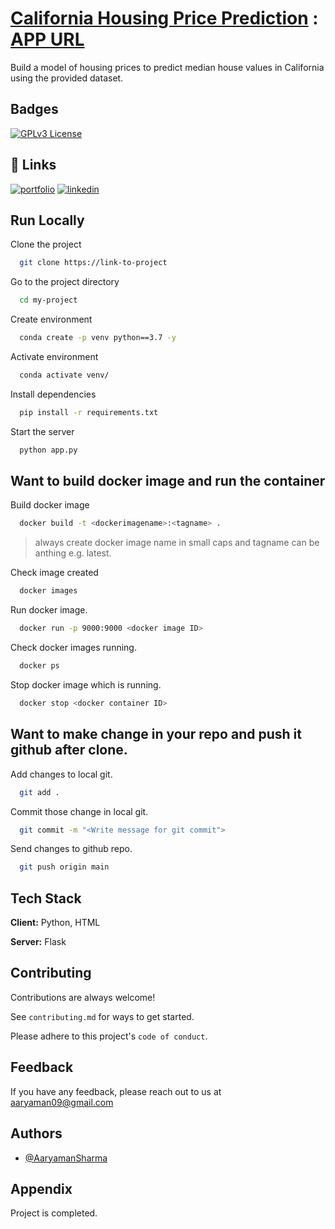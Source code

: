 
# [California Housing Price Prediction](https://www.kaggle.com/datasets/camnugent/california-housing-prices) : [APP URL](https://housing-price-prod-wafer-default-detection-zk0piv.mo5.mogenius.io/)

Build a model of housing prices to predict median house values in California using the provided dataset.


## Badges

[![GPLv3 License](https://img.shields.io/badge/License-GPL%20v3-yellow.svg)](https://opensource.org/licenses/)


## 🔗 Links
[![portfolio](https://img.shields.io/badge/my_portfolio-000?style=for-the-badge&logo=ko-fi&logoColor=white)](https://drive.google.com/file/d/1Apf8C8L1hQK6UE8RELOaj--lAQmQa3Vs/view?usp=sharing)
[![linkedin](https://img.shields.io/badge/linkedin-0A66C2?style=for-the-badge&logo=linkedin&logoColor=white)](https://in.linkedin.com/in/aaryaman-sharma)


## Run Locally

Clone the project

```bash
  git clone https://link-to-project
```

Go to the project directory

```bash
  cd my-project
```

Create environment

```bash
  conda create -p venv python==3.7 -y
```

Activate environment

```bash
  conda activate venv/
```

Install dependencies

```bash
  pip install -r requirements.txt
```

Start the server

```bash
  python app.py
```

## Want to build docker image and run the container

Build docker image 

```bash
  docker build -t <dockerimagename>:<tagname> .
```
> always create docker image name in small caps and tagname can be anthing e.g. latest.

Check image created

```bash
  docker images
```

Run docker image.

```bash
  docker run -p 9000:9000 <docker image ID>
```
Check docker images running.

```bash
  docker ps
```

Stop docker image which is running.

```bash
  docker stop <docker container ID>
```

## Want to make change in your repo and push it github after clone.

Add changes to local git.

```bash
  git add .
```
Commit those change in local git.

```bash
  git commit -m "<Write message for git commit">
```

Send changes to github repo.

```bash
  git push origin main
```

## Tech Stack

**Client:** Python, HTML

**Server:** Flask


## Contributing

Contributions are always welcome!

See `contributing.md` for ways to get started.

Please adhere to this project's `code of conduct`.


## Feedback

If you have any feedback, please reach out to us at aaryaman09@gmail.com


## Authors

- [@AaryamanSharma](https://github.com/Aaryaman09)


## Appendix

Project is completed.
